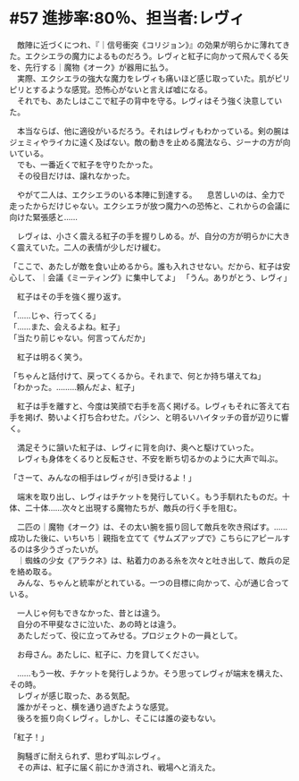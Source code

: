 # #57 進捗率:80％、担当者:レヴィ
　敵陣に近づくにつれ、『｜信号衝突《コリジョン》』の効果が明らかに薄れてきた。エクシエラの魔力によるものだろう。レヴィと紅子に向かって飛んでくる矢を、先行する｜魔物《オーク》が器用に払う。    
　実際、エクシエラの強大な魔力をレヴィも痛いほど感じ取っていた。肌がピリピリとするような感覚。恐怖心がないと言えば嘘になる。  
　それでも、あたしはここで紅子の背中を守る。レヴィはそう強く決意していた。

　本当ならば、他に適役がいるだろう。それはレヴィもわかっている。剣の腕はジェミィやライカに遠く及ばない。敵の動きを止める魔法なら、ジーナの方が向いている。  
　でも、一番近くで紅子を守りたかった。  
　その役目だけは、譲れなかった。

　やがて二人は、エクシエラのいる本陣に到達する。
　息苦しいのは、全力で走ったからだけじゃない。エクシエラが放つ魔力への恐怖と、これからの会議に向けた緊張感と……

　レヴィは、小さく震える紅子の手を握りしめる。が、自分の方が明らかに大きく震えていた。二人の表情が少しだけ緩む。

「ここで、あたしが敵を食い止めるから。誰も入れさせない。だから、紅子は安心して、｜会議《ミーティング》に集中してよ」
「うん。ありがとう、レヴィ」

　紅子はその手を強く握り返す。

「……じゃ、行ってくる」  
「……また、会えるよね。紅子」  
「当たり前じゃない。何言ってんだか」

　紅子は明るく笑う。

「ちゃんと話付けて、戻ってくるから。それまで、何とか持ち堪えてね」  
「わかった。………頼んだよ、紅子」

　紅子は手を離すと、今度は笑顔で右手を高く掲げる。レヴィもそれに答えて右手を掲げ、勢いよく打ち合わせた。パシン、と明るいハイタッチの音が辺りに響く。

　満足そうに頷いた紅子は、レヴィに背を向け、奥へと駆けていった。  
　レヴィも身体をくるりと反転させ、不安を断ち切るかのように大声で叫ぶ。

「さーて、みんなの相手はレヴィが引き受けるよ！」

　端末を取り出し、レヴィはチケットを発行していく。もう手馴れたものだ。十体、二十体……次々と出現する魔物たちが、敵兵の行く手を阻む。

　二匹の｜魔物《オーク》は、その太い腕を振り回して敵兵を吹き飛ばす。……成功した後に、いちいち｜親指を立てて《サムズアップで》こちらにアピールするのは多少うざったいが。  
　｜蜘蛛の少女《アラクネ》は、粘着力のある糸を次々と吐き出して、敵兵の足を絡め取る。  
　みんな、ちゃんと統率がとれている。一つの目標に向かって、心が通じ合っている。

　一人じゃ何もできなかった、昔とは違う。  
　自分の不甲斐なさに泣いた、あの時とは違う。  
　あたしだって、役に立ってみせる。プロジェクトの一員として。

　お母さん。あたしに、紅子に、力を貸してください。

　……もう一枚、チケットを発行しようか。そう思ってレヴィが端末を構えた、その時。  
　レヴィが感じ取った、ある気配。  
　誰かがそっと、横を通り過ぎたような感覚。  
　後ろを振り向くレヴィ。しかし、そこには誰の姿もない。

「紅子！」

　胸騒ぎに耐えられず、思わず叫ぶレヴィ。  
　その声は、紅子に届く前にかき消され、戦場へと消えた。
